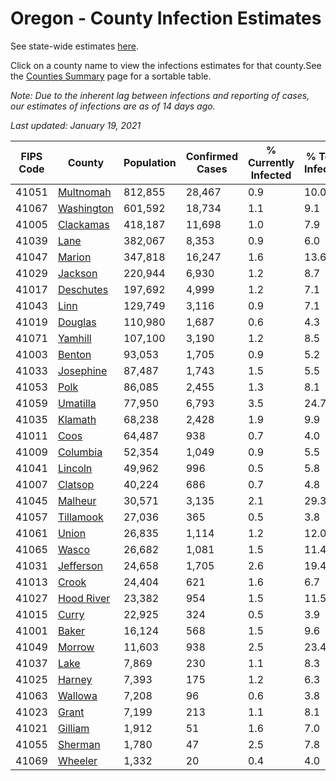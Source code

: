 # Oregon - County Infection Estimates

See state-wide estimates [here](/infections/us-or).

Click on a county name to view the infections estimates for that county.See the [Counties Summary](/infections/summary-counties) page for a sortable table.

*Note: Due to the inherent lag between infections and reporting of cases, our estimates of infections are as of 14 days ago.*

*Last updated: January 19, 2021*

|   FIPS Code |                   County |   Population |   Confirmed Cases |   % Currently Infected |   % Total Infected |
|-------------|--------------------------|--------------|-------------------|------------------------|--------------------|
|       41051 |   [Multnomah](multnomah) |      812,855 |            28,467 |                    0.9 |               10.0 |
|       41067 | [Washington](washington) |      601,592 |            18,734 |                    1.1 |                9.1 |
|       41005 |   [Clackamas](clackamas) |      418,187 |            11,698 |                    1.0 |                7.9 |
|       41039 |             [Lane](lane) |      382,067 |             8,353 |                    0.9 |                6.0 |
|       41047 |         [Marion](marion) |      347,818 |            16,247 |                    1.6 |               13.6 |
|       41029 |       [Jackson](jackson) |      220,944 |             6,930 |                    1.2 |                8.7 |
|       41017 |   [Deschutes](deschutes) |      197,692 |             4,999 |                    1.2 |                7.1 |
|       41043 |             [Linn](linn) |      129,749 |             3,116 |                    0.9 |                7.1 |
|       41019 |       [Douglas](douglas) |      110,980 |             1,687 |                    0.6 |                4.3 |
|       41071 |       [Yamhill](yamhill) |      107,100 |             3,190 |                    1.2 |                8.5 |
|       41003 |         [Benton](benton) |       93,053 |             1,705 |                    0.9 |                5.2 |
|       41033 |   [Josephine](josephine) |       87,487 |             1,743 |                    1.5 |                5.5 |
|       41053 |             [Polk](polk) |       86,085 |             2,455 |                    1.3 |                8.1 |
|       41059 |     [Umatilla](umatilla) |       77,950 |             6,793 |                    3.5 |               24.7 |
|       41035 |       [Klamath](klamath) |       68,238 |             2,428 |                    1.9 |                9.9 |
|       41011 |             [Coos](coos) |       64,487 |               938 |                    0.7 |                4.0 |
|       41009 |     [Columbia](columbia) |       52,354 |             1,049 |                    0.9 |                5.5 |
|       41041 |       [Lincoln](lincoln) |       49,962 |               996 |                    0.5 |                5.8 |
|       41007 |       [Clatsop](clatsop) |       40,224 |               686 |                    0.7 |                4.8 |
|       41045 |       [Malheur](malheur) |       30,571 |             3,135 |                    2.1 |               29.3 |
|       41057 |   [Tillamook](tillamook) |       27,036 |               365 |                    0.5 |                3.8 |
|       41061 |           [Union](union) |       26,835 |             1,114 |                    1.2 |               12.0 |
|       41065 |           [Wasco](wasco) |       26,682 |             1,081 |                    1.5 |               11.4 |
|       41031 |   [Jefferson](jefferson) |       24,658 |             1,705 |                    2.6 |               19.4 |
|       41013 |           [Crook](crook) |       24,404 |               621 |                    1.6 |                6.7 |
|       41027 | [Hood River](hood-river) |       23,382 |               954 |                    1.5 |               11.5 |
|       41015 |           [Curry](curry) |       22,925 |               324 |                    0.5 |                3.9 |
|       41001 |           [Baker](baker) |       16,124 |               568 |                    1.5 |                9.6 |
|       41049 |         [Morrow](morrow) |       11,603 |               938 |                    2.5 |               23.4 |
|       41037 |             [Lake](lake) |        7,869 |               230 |                    1.1 |                8.3 |
|       41025 |         [Harney](harney) |        7,393 |               175 |                    1.2 |                6.3 |
|       41063 |       [Wallowa](wallowa) |        7,208 |                96 |                    0.6 |                3.8 |
|       41023 |           [Grant](grant) |        7,199 |               213 |                    1.1 |                8.1 |
|       41021 |       [Gilliam](gilliam) |        1,912 |                51 |                    1.6 |                7.0 |
|       41055 |       [Sherman](sherman) |        1,780 |                47 |                    2.5 |                7.8 |
|       41069 |       [Wheeler](wheeler) |        1,332 |                20 |                    0.4 |                4.0 |